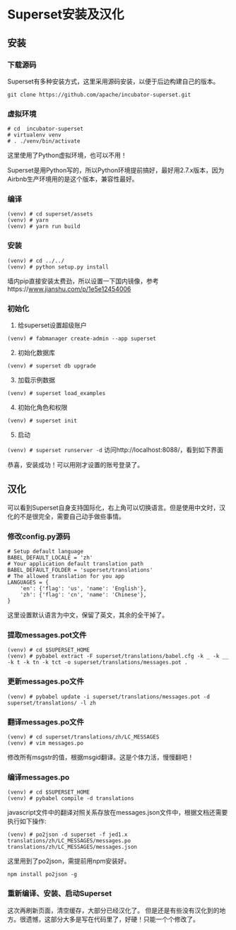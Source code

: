# Superset安装及汉化

## 安装
### 下载源码
Superset有多种安装方式，这里采用源码安装，以便于后边构建自己的版本。

`git clone https://github.com/apache/incubator-superset.git`

### 虚拟环境
```
# cd  incubator-superset
# virtualenv venv
# . ./venv/bin/activate
```
这里使用了Python虚拟环境，也可以不用！

Superset是用Python写的，所以Python环境提前搞好，最好用2.7.x版本，因为Airbnb生产环境用的是这个版本，兼容性最好。

### 编译
```
(venv) # cd superset/assets
(venv) # yarn
(venv) # yarn run build
```
### 安装
```
(venv) # cd ../../
(venv) # python setup.py install
```
墙内pip直接安装太费劲，所以设置一下国内镜像，参考https://www.jianshu.com/p/1e5e12454006

### 初始化

1. 给superset设置超级账户

`(venv) # fabmanager create-admin --app superset`

2. 初始化数据库

`(venv) # superset db upgrade`

3. 加载示例数据

`(venv) # superset load_examples`

4. 初始化角色和权限

`(venv) # superset init`

5. 启动

`(venv) # superset runserver -d`
访问http://localhost:8088/，看到如下界面


恭喜，安装成功！可以用刚才设置的账号登录了。

## 汉化

可以看到Superset自身支持国际化，右上角可以切换语言。但是使用中文时，汉化的不是很完全，需要自己动手做些事情。

### 修改config.py源码
```
# Setup default language
BABEL_DEFAULT_LOCALE = 'zh'
# Your application default translation path
BABEL_DEFAULT_FOLDER = 'superset/translations'
# The allowed translation for you app
LANGUAGES = {
    'en': {'flag': 'us', 'name': 'English'},
    'zh': {'flag': 'cn', 'name': 'Chinese'},
}
```
这里设置默认语言为中文，保留了英文，其余的全干掉了。

### 提取messages.pot文件
```
(venv) # cd $SUPERSET_HOME
(venv) # pybabel extract -F superset/translations/babel.cfg -k _ -k __ -k t -k tn -k tct -o superset/translations/messages.pot .
```

### 更新messages.po文件
```
(venv) # pybabel update -i superset/translations/messages.pot -d superset/translations/ -l zh
```

### 翻译messages.po文件
```
(venv) # cd superset/translations/zh/LC_MESSAGES
(venv) # vim messages.po
```
修改所有msgstr的值，根据msgid翻译。这是个体力活，慢慢翻吧！

### 编译messages.po
```
(venv) # cd $SUPERSET_HOME
(venv) # pybabel compile -d translations
```
javascript文件中的翻译对照关系存放在messages.json文件中，根据文档还需要执行如下操作:
```
(venv) # po2json -d superset -f jed1.x translations/zh/LC_MESSAGES/messages.po translations/zh/LC_MESSAGES/messages.json
```
这里用到了po2json，需提前用npm安装好。

`npm install po2json -g`



### 重新编译、安装、启动Superset

这次再刷新页面，清空缓存，大部分已经汉化了。
但是还是有些没有汉化到的地方。很遗憾，这部分大多是写在代码里了，好硬！只能一个个修改了。

